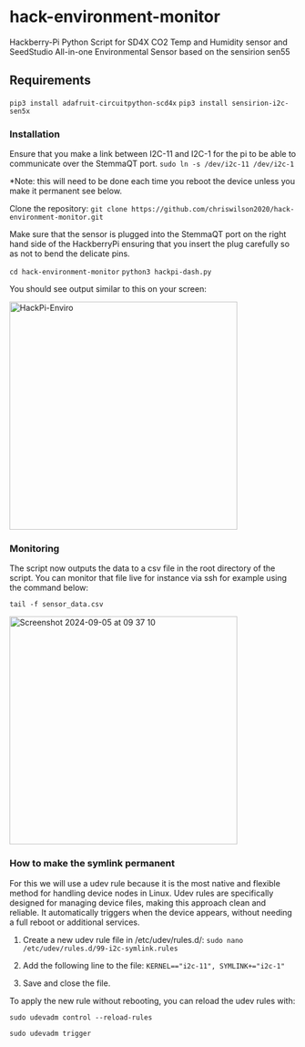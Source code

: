# hack-environment-monitor
Hackberry-Pi Python Script for SD4X CO2 Temp and Humidity sensor and SeedStudio All-in-one Environmental Sensor based on the sensirion sen55

## Requirements
`pip3 install adafruit-circuitpython-scd4x`
`pip3 install sensirion-i2c-sen5x`

### Installation

Ensure that you make a link between I2C-11 and I2C-1 for the pi to be able to communicate over the StemmaQT port.
`sudo ln -s /dev/i2c-11 /dev/i2c-1`

*Note: this will need to be done each time you reboot the device unless you make it permanent see below.

Clone the repository:
`git clone https://github.com/chriswilson2020/hack-environment-monitor.git`

Make sure that the sensor is plugged into the StemmaQT port on the right hand side of the HackberryPi ensuring that you insert the plug carefully so as not to bend the delicate pins. 

`cd hack-environment-monitor`
`python3 hackpi-dash.py`

You should see output similar to this on your screen:

<img src="https://github.com/user-attachments/assets/7cad9ce5-5ee3-43cd-a6ab-06cffe5b4862" alt="HackPi-Enviro" width="400">

### Monitoring

The script now outputs the data to a csv file in the root directory of the script.  You can monitor that file live for instance via ssh for example using the command below:

`tail -f sensor_data.csv`

<img width="400" alt="Screenshot 2024-09-05 at 09 37 10" src="https://github.com/user-attachments/assets/5889f68c-e000-4fa5-bf91-d6e3120733ca">

### How to make the symlink permanent
For this we will use a udev rule because it is the most native and flexible method for handling device nodes in Linux.
Udev rules are specifically designed for managing device files, making this approach clean and reliable.
It automatically triggers when the device appears, without needing a full reboot or additional services.

1. Create a new udev rule file in /etc/udev/rules.d/: `sudo nano /etc/udev/rules.d/99-i2c-symlink.rules`

2. Add the following line to the file: `KERNEL=="i2c-11", SYMLINK+="i2c-1"`

3. Save and close the file.

To apply the new rule without rebooting, you can reload the udev rules with:

`sudo udevadm control --reload-rules`

`sudo udevadm trigger`


